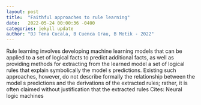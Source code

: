 ```yaml
---
layout: post
title:  "Faithful approaches to rule learning"
date:   2022-05-24 00:00:36 -0400
categories: jekyll update
author: "DJ Tena Cucala, B Cuenca Grau, B Motik - 2022"
---
```

Rule learning involves developing machine learning models that can be applied to a set of logical facts to predict additional facts, as well as providing methods for extracting from the learned model a set of logical rules that explain symbolically the model s predictions. Existing such approaches, however, do not describe formally the relationship between the model s predictions and the derivations of the extracted rules; rather, it is often claimed without justification that the extracted rules  Cites: Neural logic machines
